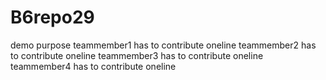 # B6repo29
demo purpose
teammember1 has to contribute oneline
teammember2 has to contribute oneline
teammember3 has to contribute oneline
teammember4 has to contribute oneline
